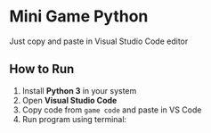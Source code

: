 <h1>Mini Game Python</h1>

<p>Just copy and paste in Visual Studio Code editor</p>

<h2>How to Run</h2>
<ol>
  <li>Install <b>Python 3</b> in your system</li>
  <li>Open <b>Visual Studio Code</b></li>
  <li>Copy code from <code>game code</code> and paste in VS Code</li>
  <li>Run program using terminal:</li>
</ol>
